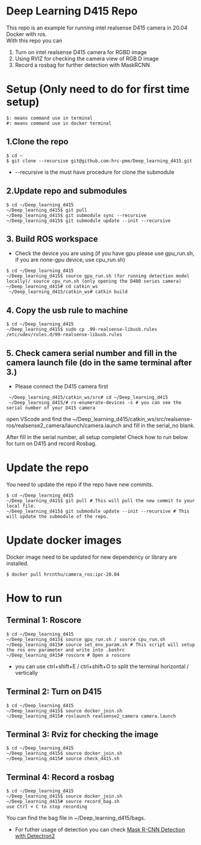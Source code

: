 # Deep Learning D415 Repo
This repo is an example for running intel realsense D415 camera in 20.04 Docker with ros.  
With this repo you can 
1. Turn on intel realsense D415 camera for RGBD image
2. Using RVIZ for checking the camera view of RGB D image 
3. Record a rosbag for further detection with MaskRCNN  

# Setup (Only need to do for first time setup)
```
$: means command use in terminal  
#: means command use in docker terminal  

```
## 1.Clone the repo
```
$ cd ~
$ git clone --recursive git@github.com:hrc-pme/Deep_learning_d415.git
```
* --recursive is the must have procedure for clone the submodule


## 2.Update repo and submodules

```
$ cd ~/Deep_learning_d415
~/Deep_learning_d415$ git pull
~/Deep_learning_d415$ git submodule sync --recursive
~/Deep_learning_d415$ git submodule update --init --recursive
```

## 3. Build ROS workspace
* Check the device you are using (if you have gpu please use gpu_run.sh, if you are none-gpu device, use cpu_run.sh)
```
$ cd ~/Deep_learning_d415
~/Deep_learning_d415$ source gpu_run.sh (for running detection model locally)/ source cpu_run.sh (only opening the D400 series camera)
~/Deep_learning_d415# cd catkin_ws
 ~/Deep_learning_d415/catkin_ws# catkin build 
```
## 4. Copy the usb rule to machine
```
$ cd ~/Deep_learning_d415
~/Deep_learning_d415$ sudo cp .99-realsense-libusb.rules /etc/udev/rules.d/99-realsense-libusb.rules
``` 

## 5. Check camera serial number and fill in the camera launch file (do in the same terminal after 3.)
* Please connect the D415 camera first
```
 ~/Deep_learning_d415/catkin_ws/src# cd ~/Deep_learning_d415
 ~/Deep_learning_d415/# rs-enumerate-devices -s # you can see the serial number of your D415 camera
```
open VScode and find the ~/Deep_learning_d415/catkin_ws/src/realsense-ros/realsense2_camera/launch/camera.launch and fill in the serial_no blank.

After fill in the serial number, all setup complete! Check how to run below for turn on D415 and record Rosbag.

# Update the repo
You need to update the repo if the repo have new commits.
```
$ cd ~/Deep_learning_d415
~/Deep_learning_d415$ git pull # This will pull the new commit to your local file.
~/Deep_learning_d415$ git submodule update --init --recursive # This will update the submodule of the repo.
```
# Update docker images
Docker image need to be updated for new dependency or library are installed.
```
$ docker pull hrcnthu/camera_ros:ipc-20.04
```

# How to run   
## Terminal 1: Roscore
```
$ cd ~/Deep_learning_d415
~/Deep_learning_d415$ source gpu_run.sh / source cpu_run.sh
~/Deep_learning_d415# source set_env_param.sh # This script will setup the ros env parameter and write into .bashrc
~/Deep_learning_d415# roscore # Open a roscore
```
* you can use ctrl+shift+E / ctrl+shift+O to split the terminal horizontal / vertically

## Terminal 2: Turn on D415 
```
$ cd ~/Deep_learning_d415
~/Deep_learning_d415$ source docker_join.sh 
~/Deep_learning_d415# roslaunch realsense2_camera camera.launch
```


## Terminal 3: Rviz for checking the image
```
$ cd ~/Deep_learning_d415
~/Deep_learning_d415$ source docker_join.sh 
~/Deep_learning_d415# source check_d415.sh
```

## Terminal 4: Record a rosbag
```
$ cd ~/Deep_learning_d415
~/Deep_learning_d415$ source docker_join.sh 
~/Deep_learning_d415# source record_bag.sh
use Ctrl + C to stop recording
```

You can find the bag file in ~/Deep_learning_d415/bags.

* For futher usage of detection you can check [Mask R-CNN Detection with Detectron2](https://github.com/hrc-pme/Deep_learning_d415/blob/main/tutorial/maskrcnn.md)